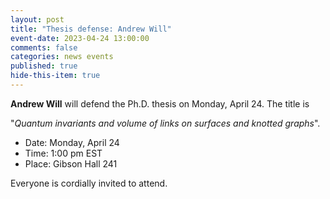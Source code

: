 ```yaml
---
layout: post
title: "Thesis defense: Andrew Will"
event-date: 2023-04-24 13:00:00
comments: false
categories: news events
published: true
hide-this-item: true
---
```


**Andrew Will** will defend the Ph.D. thesis on Monday, April 24.
The title is

"_Quantum invariants and volume of links on surfaces and knotted graphs_".

- Date: Monday, April 24
- Time: 1:00 pm EST
- Place: Gibson Hall 241

Everyone is cordially invited to attend.
